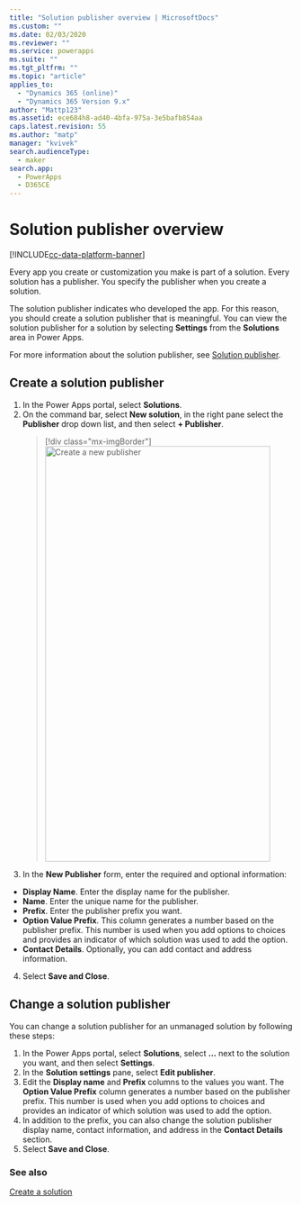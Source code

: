 ```yaml
---
title: "Solution publisher overview | MicrosoftDocs"
ms.custom: ""
ms.date: 02/03/2020
ms.reviewer: ""
ms.service: powerapps
ms.suite: ""
ms.tgt_pltfrm: ""
ms.topic: "article"
applies_to: 
  - "Dynamics 365 (online)"
  - "Dynamics 365 Version 9.x"
author: "Mattp123"
ms.assetid: ece684h8-ad40-4bfa-975a-3e5bafb854aa
caps.latest.revision: 55
ms.author: "matp"
manager: "kvivek"
search.audienceType: 
  - maker
search.app: 
  - PowerApps
  - D365CE
---
```


# Solution publisher overview

[!INCLUDE[cc-data-platform-banner](../../includes/cc-data-platform-banner.md)]

Every app you create or customization you make is part of a solution. Every solution has a publisher. You specify the publisher when you create a solution. 

The solution publisher indicates who developed the app. For this reason, you should create a solution publisher that is meaningful. You can view the solution publisher for a solution by selecting **Settings** from the **Solutions** area in Power Apps.

For more information about the solution publisher, see [Solution publisher](/power-platform/alm/solution-concepts-alm#solution-publisher).

## Create a solution publisher
1.	In the Power Apps portal, select **Solutions**. 
2.	On the command bar, select **New solution**, in the right pane select the **Publisher** drop down list, and then select **+ Publisher**. 
    > [!div class="mx-imgBorder"] 
    > <img src="media/create-new-pubisher.png" alt="Create a new publisher" height="738" width="400">
3.	In the **New Publisher** form, enter the required and optional information: 
   - **Display Name**. Enter the display name for the publisher. 
   - **Name**. Enter the unique name for the publisher. 
   - **Prefix**. Enter the publisher prefix you want. 
   -	**Option Value Prefix**. This column generates a number based on the publisher prefix. This number is used when you add options to choices and provides an indicator of which solution was used to add the option. 
   - **Contact Details**. Optionally, you can add contact and address information.
4. Select **Save and Close**.

## Change a solution publisher
You can change a solution publisher for an unmanaged solution by following these steps:
1.	In the Power Apps portal, select **Solutions**, select **…** next to the solution you want, and then select **Settings**. 
2.	In the **Solution settings** pane, select **Edit publisher**. 
3.	Edit the **Display name** and **Prefix** columns to the values you want. The **Option Value Prefix** column generates a number based on the publisher prefix. This number is used when you add options to choices and provides an indicator of which solution was used to add the option. 
4.	In addition to the prefix, you can also change the solution publisher display name, contact information, and address in the **Contact Details** section. 
5.	Select **Save and Close**.

### See also
[Create a solution](create-solution.md)